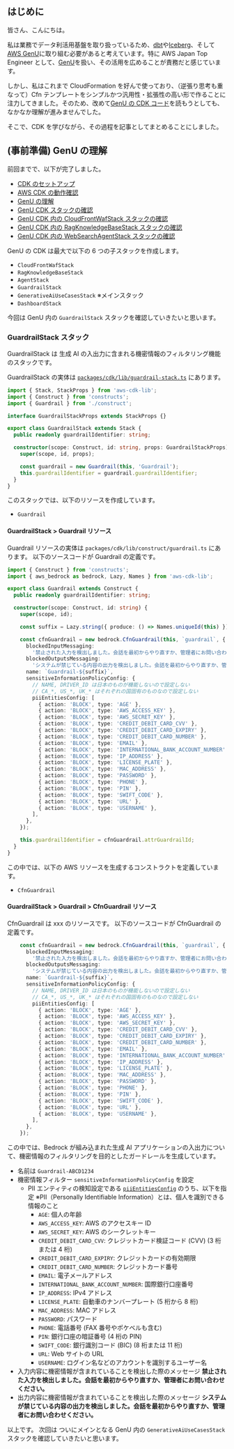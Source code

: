 ## はじめに

皆さん、こんにちは。

私は業務でデータ利活用基盤を取り扱っているため、[dbt](https://www.getdbt.com/)や[Iceberg](https://iceberg.apache.org/)、そして[AWS GenU](https://aws-samples.github.io/generative-ai-use-cases-jp/)に取り組む必要があると考えています。特に AWS Japan Top Engineer として、[GenU](https://aws-samples.github.io/generative-ai-use-cases-jp/)を扱い、その活用を広めることが責務だと感じています。

しかし、私はこれまで CloudFormation を好んで使っており、（逆張り思考も重なって）Cfn テンプレートをシンプルかつ汎用性・拡張性の高い形で作ることに注力してきました。そのため、改めて[GenU の CDK コード](https://github.com/aws-samples/generative-ai-use-cases-jp/tree/main/packages/cdk)を読もうとしても、なかなか理解が進みませんでした。

そこで、CDK を学びながら、その過程を記事としてまとめることにしました。

## (事前準備) GenU の理解

前回までで、以下が完了しました。

- [CDK のセットアップ](https://qiita.com/siruko/items/fd25fdcf89615cb85262)
- [AWS CDK の動作確認](https://qiita.com/siruko/items/73169f986b4173e3d3a5)
- [GenU の理解](https://qiita.com/siruko/items/625801b9e1847b305c1e)
- [GenU CDK スタックの確認](https://qiita.com/siruko/items/8570ed43f7162ea4b907)
- [GenU CDK 内の CloudFrontWafStack スタックの確認](https://qiita.com/siruko/items/30439576ee7c63165d21)
- [GenU CDK 内の RagKnowledgeBaseStack スタックの確認](https://qiita.com/siruko/items/1223c9d22e73168a8809)
- [GenU CDK 内の WebSearchAgentStack スタックの確認](https://qiita.com/siruko/items/aef0a9599df60d47eb1e)

GenU の CDK は最大で以下の 6 つの子スタックを作成します。

- `CloudFrontWafStack`
- `RagKnowledgeBaseStack`
- `AgentStack`
- `GuardrailStack`
- `GenerativeAiUseCasesStack` ※メインスタック
- `DashboardStack`

今回は GenU 内の `GuardrailStack` スタックを確認していきたいと思います。

### GuardrailStack スタック

GuardrailStack は 生成 AI の入出力に含まれる機密情報のフィルタリング機能のスタックです。

GuardrailStack の実体は [`packages/cdk/lib/guardrail-stack.ts`](https://github.com/aws-samples/generative-ai-use-cases-jp/blob/main/packages/cdk/lib/guardrail-stack.ts) にあります。

```typescript:packages/cdk/lib/guardrail-stack.ts
import { Stack, StackProps } from 'aws-cdk-lib';
import { Construct } from 'constructs';
import { Guardrail } from './construct';

interface GuardrailStackProps extends StackProps {}

export class GuardrailStack extends Stack {
  public readonly guardrailIdentifier: string;

  constructor(scope: Construct, id: string, props: GuardrailStackProps) {
    super(scope, id, props);

    const guardrail = new Guardrail(this, 'Guardrail');
    this.guardrailIdentifier = guardrail.guardrailIdentifier;
  }
}
```

このスタックでは、以下のリソースを作成しています。

- `Guardrail`

#### GuardrailStack > Guardrail リソース

Guardrail リソースの実体は `packages/cdk/lib/construct/guardrail.ts` にあります。
以下のソースコードが Guardrail の定義です。

```typescript:packages/cdk/lib/construct/guardrail.ts
import { Construct } from 'constructs';
import { aws_bedrock as bedrock, Lazy, Names } from 'aws-cdk-lib';

export class Guardrail extends Construct {
  public readonly guardrailIdentifier: string;

  constructor(scope: Construct, id: string) {
    super(scope, id);

    const suffix = Lazy.string({ produce: () => Names.uniqueId(this) });

    const cfnGuardrail = new bedrock.CfnGuardrail(this, `guardrail`, {
      blockedInputMessaging:
        '禁止された入力を検出しました。会話を最初からやり直すか、管理者にお問い合わせください。',
      blockedOutputsMessaging:
        'システムが禁じている内容の出力を検出しました。会話を最初からやり直すか、管理者にお問い合わせください。',
      name: `Guardrail-${suffix}`,
      sensitiveInformationPolicyConfig: {
        // NAME, DRIVER_ID は日本のものが機能しないので設定しない
        // CA_*, US_*, UK_* はそれぞれの国固有のものなので設定しない
        piiEntitiesConfig: [
          { action: 'BLOCK', type: 'AGE' },
          { action: 'BLOCK', type: 'AWS_ACCESS_KEY' },
          { action: 'BLOCK', type: 'AWS_SECRET_KEY' },
          { action: 'BLOCK', type: 'CREDIT_DEBIT_CARD_CVV' },
          { action: 'BLOCK', type: 'CREDIT_DEBIT_CARD_EXPIRY' },
          { action: 'BLOCK', type: 'CREDIT_DEBIT_CARD_NUMBER' },
          { action: 'BLOCK', type: 'EMAIL' },
          { action: 'BLOCK', type: 'INTERNATIONAL_BANK_ACCOUNT_NUMBER' },
          { action: 'BLOCK', type: 'IP_ADDRESS' },
          { action: 'BLOCK', type: 'LICENSE_PLATE' },
          { action: 'BLOCK', type: 'MAC_ADDRESS' },
          { action: 'BLOCK', type: 'PASSWORD' },
          { action: 'BLOCK', type: 'PHONE' },
          { action: 'BLOCK', type: 'PIN' },
          { action: 'BLOCK', type: 'SWIFT_CODE' },
          { action: 'BLOCK', type: 'URL' },
          { action: 'BLOCK', type: 'USERNAME' },
        ],
      },
    });

    this.guardrailIdentifier = cfnGuardrail.attrGuardrailId;
  }
}
```

この中では、以下の AWS リソースを生成するコンストラクトを定義しています。

- `CfnGuardrail`

#### GuardrailStack > Guardrail > CfnGuardrail リソース

CfnGuardrail は xxx のリソースです。
以下のソースコードが CfnGuardrail の定義です。

```typescript:packages/cdk/lib/construct/guardrail.ts (抜粋)
    const cfnGuardrail = new bedrock.CfnGuardrail(this, `guardrail`, {
      blockedInputMessaging:
        '禁止された入力を検出しました。会話を最初からやり直すか、管理者にお問い合わせください。',
      blockedOutputsMessaging:
        'システムが禁じている内容の出力を検出しました。会話を最初からやり直すか、管理者にお問い合わせください。',
      name: `Guardrail-${suffix}`,
      sensitiveInformationPolicyConfig: {
        // NAME, DRIVER_ID は日本のものが機能しないので設定しない
        // CA_*, US_*, UK_* はそれぞれの国固有のものなので設定しない
        piiEntitiesConfig: [
          { action: 'BLOCK', type: 'AGE' },
          { action: 'BLOCK', type: 'AWS_ACCESS_KEY' },
          { action: 'BLOCK', type: 'AWS_SECRET_KEY' },
          { action: 'BLOCK', type: 'CREDIT_DEBIT_CARD_CVV' },
          { action: 'BLOCK', type: 'CREDIT_DEBIT_CARD_EXPIRY' },
          { action: 'BLOCK', type: 'CREDIT_DEBIT_CARD_NUMBER' },
          { action: 'BLOCK', type: 'EMAIL' },
          { action: 'BLOCK', type: 'INTERNATIONAL_BANK_ACCOUNT_NUMBER' },
          { action: 'BLOCK', type: 'IP_ADDRESS' },
          { action: 'BLOCK', type: 'LICENSE_PLATE' },
          { action: 'BLOCK', type: 'MAC_ADDRESS' },
          { action: 'BLOCK', type: 'PASSWORD' },
          { action: 'BLOCK', type: 'PHONE' },
          { action: 'BLOCK', type: 'PIN' },
          { action: 'BLOCK', type: 'SWIFT_CODE' },
          { action: 'BLOCK', type: 'URL' },
          { action: 'BLOCK', type: 'USERNAME' },
        ],
      },
    });
```

この中では、Bedrock が組み込まれた生成 AI アプリケーションの入出力について、機密情報のフィルタリングを目的としたガードレールを生成しています。

- 名前は `Guardrail-ABCD1234`
- 機密情報フィルター `sensitiveInformationPolicyConfig` を設定
  - PII エンティティの検知設定である [`piiEntitiesConfig`](https://docs.aws.amazon.com/AWSCloudFormation/latest/UserGuide/aws-properties-bedrock-guardrail-piientityconfig.html) のうち、以下を指定
    ※PII（Personally Identifiable Information）とは、個人を識別できる情報のこと
    - `AGE`: 個人の年齢
    - `AWS_ACCESS_KEY`: AWS のアクセスキー ID
    - `AWS_SECRET_KEY`: AWS のシークレットキー
    - `CREDIT_DEBIT_CARD_CVV`: クレジットカード検証コード (CVV) (3 桁または 4 桁)
    - `CREDIT_DEBIT_CARD_EXPIRY`: クレジットカードの有効期限
    - `CREDIT_DEBIT_CARD_NUMBER`: クレジットカード番号
    - `EMAIL`: 電子メールアドレス
    - `INTERNATIONAL_BANK_ACCOUNT_NUMBER`: 国際銀行口座番号
    - `IP_ADDRESS`: IPv4 アドレス
    - `LICENSE_PLATE`: 自動車のナンバープレート (5 桁から 8 桁)
    - `MAC_ADDRESS`: MAC アドレス
    - `PASSWORD`: パスワード
    - `PHONE`: 電話番号 (FAX 番号やポケベルも含む)
    - `PIN`: 銀行口座の暗証番号 (4 桁の PIN)
    - `SWIFT_CODE`: 銀行識別コード (BIC) (8 桁または 11 桁)
    - `URL`: Web サイトの URL
    - `USERNAME`: ログイン名などのアカウントを識別するユーザー名
- 入力内容に機密情報が含まれていることを検出した際のメッセージ
  **禁止された入力を検出しました。会話を最初からやり直すか、管理者にお問い合わせください。**
- 出力内容に機密情報が含まれていることを検出した際のメッセージ
  **システムが禁じている内容の出力を検出しました。会話を最初からやり直すか、管理者にお問い合わせください。**

以上です。
次回は ついにメインとなる GenU 内の `GenerativeAiUseCasesStack` スタックを確認していきたいと思います。
